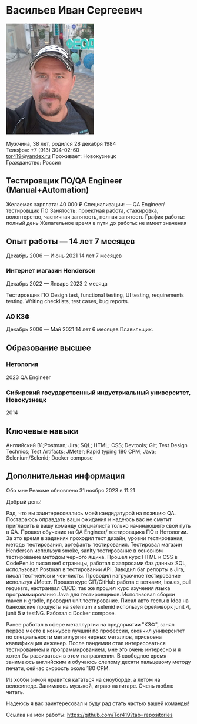 # Васильев Иван Сергеевич
![фото](/img/1663158425981.JPEG)

Мужчина, 38 лет, родился 28 декабря 1984  
Телефон: +7 (913) 304-02-60  
tor419@yandex.ru 
Проживает: Новокузнецк  
Гражданство: Россия  

## Тестировщик ПО/QA Engineer (Manual+Automation)
Желаемая зарплата: 40 000 ₽
Специализации:
— QA Engineer/тестировщик ПО
Занятость: проектная работа, стажировка, волонтерство, частичная занятость,
полная занятость
График работы: полный день
Желательное время в пути до работы: не имеет значения

## Опыт работы — 14 лет 7 месяцев
Декабрь 2006 —
Июнь 2021
14 лет 7 месяцев

### Интернет магазин Henderson
Декабрь 2022 — Январь 2023 2 месяца

Тестировщик ПО
Design test, functional testing, UI testing, requirements testing. Writing checklists, test cases, bug reports.

### АО КЗФ
Декабрь 2006 — Май 2021 14 лет 6 месяцев
Плавильщик.

## Образование высшее
### Нетология
2023
QA Engineer

### Сибирский государственный индустриальный университет, Новокузнецк
2014

## Ключевые навыки
Английский B1;Postman; Jira; SQL; HTML; CSS; Devtools; Git; Test Design Technics; Test Artifacts; JMeter; Rapid typing 180 CPM; Java; Selenium/Selenid; Docker compose

## Дополнительная информация
Обо мне
Резюме обновлено 31 ноября 2023 в 11:21

Добрый день!

Рад, что вы заинтересовались моей кандидатурой на позицию QA. Постараюсь оправдать ваши ожидания и надеюсь вас не смутит пригласить в вашу команду специалиста только начинающего свой путь в QA. Прошел обучение на QA Engineer/ тестировщика ПО в Нетологии. За это время в заданиях проходил тест дизайн, уровни тестирования, методы тестирования, артефакты тестирования. Тестировал магазин Henderson используя smoke, sanlty тестирование в основном тестирование методом черного ящика. Прошел курс HTML и CSS в CodePen.io писал веб страницы, работал с запросами баз данных SQL, использовал Postman в тестировании API. Заводил баг репорты в Jira, писал тест-кейсы и чек-листы. Проводил нагрузочное тестирование используя JMeter. Прошел курс GIT/GitHub работа с ветками, issues, pull requesrs, настраивал CI/CD, так же прошел  курс изучения языка программирования Java для тестировщиков. Использовал сборки maven и gradle, проводил unit тестирование. Писал авто тесты в Idea на банковские продукты на selenium и selenid используя фреймворк junit 4, junit 5 и testNG. Работал с Docker compose.

Ранее работал в сфере металлургии на предприятии "КЗФ", занял первое место в конкурсе лучший по профессии, окончил университет по специальности металлургия черных металлов, присвоена квалификация инженер. После пандемии стал интересоваться тестированием и программированием, мне это очень интересно и я хотел бы развиваться в этом направлении. В свободное время занимаюсь английским и обучаюсь слепому десяти пальцевому методу печати, сейчас скорость около 180 CPM.

Из хобби зимой нравится кататься на сноуборде, а летом на велосипеде. Занимаюсь музыкой, играю на гитаре. Очень люблю читать.

Надеюсь я вас заинтересовал и буду рад стать частью вашей команды!

Ссылка на мои работы: https://github.com/Tor419?tab=repositories

